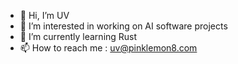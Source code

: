 - 👋 Hi, I’m UV
- 👀 I’m interested in working on AI software projects
- 🌱 I’m currently learning Rust
- 📫 How to reach me : uv@pinklemon8.com

<!---
ysrdevs/ysrdevs is a ✨ special ✨ repository because its `README.md` (this file) appears on your GitHub profile.
You can click the Preview link to take a look at your changes.
--->
